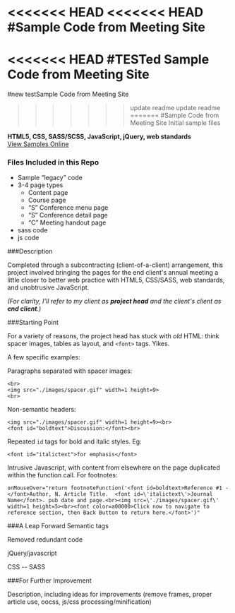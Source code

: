 <<<<<<< HEAD
<<<<<<< HEAD
#Sample Code from Meeting Site
=======
<<<<<<< HEAD
#TESTed Sample Code from Meeting Site
=======
#new testSample Code from Meeting Site
>>>>>>> update readme
>>>>>>> update readme
=======
#Sample Code from Meeting Site
>>>>>>> Initial sample files

**HTML5, CSS, SASS/SCSS, JavaScript, jQuery, web standards**  
[View Samples Online](http://joeoravec.com/sample-meeting-pages/ "Sample Meeting Pages")

### Files Included in this Repo
* Sample “legacy” code
* 3-4 page types
  * Content page
  * Course page
  * “S” Conference menu page
  * “S” Conference detail page
  * “C” Meeting handout page
* sass code
* js code 
 
###Description

Completed through a subcontracting (client-of-a-client) arrangement, this project involved bringing the pages for the end client's annual meeting a little closer to better web practice with HTML5, CSS/SASS, web standards, and unobtrusive JavaScript.

 _(For clarity, I'll refer to my client as **project head** and the client's client as **end client**.)_
 
###Starting Point

For a variety of reasons, the project head has stuck with *old* HTML: think spacer images, tables as layout, and `<font>` tags. Yikes.

A few specific examples:

Paragraphs separated with spacer images:

	<br>
	<img src="./images/spacer.gif" width=1 height=9>
	<br>

Non-semantic headers:

    <img src="./images/spacer.gif" width=1 height=9><br>    <font id="boldtext">Discussion:</font><br>
 
Repeated `id` tags for bold and italic styles. Eg: 
 
    <font id="italictext">for emphasis</font>
    
Intrusive Javascript, with content from elsewhere on the page duplicated within the function call. For footnotes:

    onMouseOver="return footnoteFunction('<font id=boldtext>Reference #1 - </font>Author, N. Article Title.  <font id=\'italictext\'>Journal Name</font>. pub date and page.<br><img src=\'./images/spacer.gif\' width=1 height=5><br><font color=a00000>Click now to navigate to reference section, then Back Button to return here.</font>')"


###A Leap Forward
Semantic tags

Removed redundant code

jQuery/javascript

CSS -- SASS

###For Further Improvement

Description, including ideas for improvements (remove frames, proper article use, oocss, js/css processing/minification)
